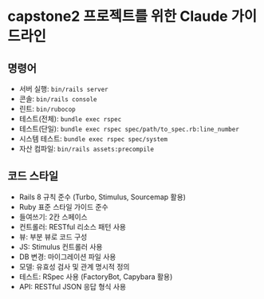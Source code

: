 # capstone2 프로젝트를 위한 Claude 가이드라인

## 명령어
- 서버 실행: `bin/rails server`
- 콘솔: `bin/rails console`
- 린트: `bin/rubocop`
- 테스트(전체): `bundle exec rspec`
- 테스트(단일): `bundle exec rspec spec/path/to_spec.rb:line_number`
- 시스템 테스트: `bundle exec rspec spec/system`
- 자산 컴파일: `bin/rails assets:precompile`

## 코드 스타일
- Rails 8 규칙 준수 (Turbo, Stimulus, Sourcemap 활용)
- Ruby 표준 스타일 가이드 준수
- 들여쓰기: 2칸 스페이스
- 컨트롤러: RESTful 리소스 패턴 사용
- 뷰: 부분 뷰로 코드 구성
- JS: Stimulus 컨트롤러 사용
- DB 변경: 마이그레이션 파일 사용
- 모델: 유효성 검사 및 관계 명시적 정의
- 테스트: RSpec 사용 (FactoryBot, Capybara 활용)
- API: RESTful JSON 응답 형식 사용